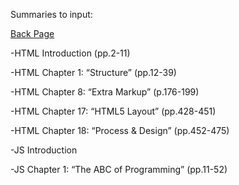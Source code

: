 Summaries to input:

[Back Page](README.md)

-HTML Introduction (pp.2-11)

-HTML Chapter 1: “Structure” (pp.12-39)

-HTML Chapter 8: “Extra Markup” (p.176-199)

-HTML Chapter 17: “HTML5 Layout” (pp.428-451)

-HTML Chapter 18: “Process & Design” (pp.452-475)


-JS Introduction

-JS Chapter 1: “The ABC of Programming” (pp.11-52)